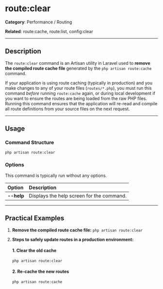 # route:clear

**Category**: Performance / Routing

**Related**: route:cache, route:list, config:clear

---

## Description

The `route:clear` command is an Artisan utility in Laravel used to **remove the compiled route cache file** generated by the `php artisan route:cache` command.

If your application is using route caching (typically in production) and you make changes to any of your route files (`routes/*.php`), you must run this command *before* running `route:cache` again, or during local development if you want to ensure the routes are being loaded from the raw PHP files. Running this command ensures that the application will re-read and compile all route definitions from your source files on the next request.

---

## Usage

### Command Structure

`php artisan route:clear`

### Options

This command is typically run without any options.

| Option | Description |
| :--- | :--- |
| **--help** | Displays the help screen for the command. |

---

## Practical Examples

1.  **Remove the compiled route cache file:**
    `php artisan route:clear`

2.  **Steps to safely update routes in a production environment:**
    #### 1. Clear the old cache
    `php artisan route:clear`

    #### 2. Re-cache the new routes
    `php artisan route:cache`

